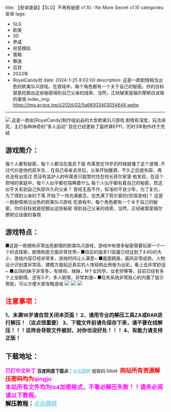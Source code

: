 title: 【安卓直装】【SLG】不再有秘密 v1.10／No More Secret v1.10
categories: 安卓
tags:
- SLG
- 欧美
- 3D
- 养成
- 经营模拟
- 策略
- 解迷
- 后宫
- 2023年
- RoyalCandy社
date: 2024-1-25 8:02:00
description: 这是一款剧情相当出色的欧美SLG游戏。在游戏中，每个角色都有一个关于自己的秘密。你的目标就是挖掘出这些秘密得到自己父亲的线索，当然，正经破案是福尔摩斯应该做的事情
index_img: https://img.acgus.top/i/2024/02/5a68303403054646.webp
---
![](https://img.acgus.top/i/2024/02/5a68303403054646.webp)
这是一款由[RoyalCandy]制作组出品的大型欧美SLG游戏
剧情有深度，玩法讲究，主打各种神奇的“多人运动”
现在已经更新了最终章EP11，历时3年制作终于完结

## 游戏简介：
每个人都有秘密，每个人都活在面具下面
布莱恩在18岁的时候就懂了这个道理..不过代价是他的前半生...
在自己母亲去世后，父亲开始醺酒，不久之后就失踪，再也没有出现过
而没有监护人的布莱恩只能暂时住在校长菲尔家里
他发现，在这个奇特的家庭中，每个人似乎都在隐瞒着什么
每个人似乎都有着自己的秘密，而这似乎关系到自己失踪许久的父亲？
曾经无恶不作，标准的不良少年，为了复仇，为了得到父亲的下落
开始了一场充满悬念，也充满了荷尔蒙的{侦探游戏}？
这是一款剧情相当出色的欧美SLG游戏
在游戏中，每个角色都有一个关于自己的秘密。你的目标就是挖掘出这些秘密
得到自己父亲的线索，当然，正经破案是福尔摩斯应该做的事情

## 游戏特点：
■这是一款拥有非常出色剧情的欧美SLG游戏，游戏中有很多秘密需要玩家一个一个的去探索，剧情构思方面非常优秀~
■目前的版本1.1容量已经达到了4.6G的大小，游戏内容已经非常多，游戏时间让人满意~
■画面精美，画风非常成熟，人物设计识别度非常高，建模方面贴近真实的人体结构比例极为出彩，看上去非常舒适~
■出场的妹子非常多，有继母，继妹，N个女同学，女老师等等，目前已经有多个上垒剧情，还有3-P，多人剧情，非常刺激~
■任务系统非常贴心的内置了提示帮助，可以方便大家攻略游戏
![](https://img.acgus.top/i/2024/02/f2d41ed8cd054657.webp)
![](https://img.acgus.top/i/2024/02/9941f85460054651.webp)
![](https://img.acgus.top/i/2024/02/603d6571c8054649.webp)





## <font color=#FF0000 >注意事项：</font>
<font size=3><b>1、未满18岁请自觉关闭本页面！
2、请用专业的解压工具ZA或RAR进行解压！（这点很重要）
3、下载文件前请先保存下来，请不要在线解压！！！这样会导致文件被封，对你也没好处！！！
4、有能力请支持正版！</b></font>

## 下载地址：
<font color=#FF00FF size=3><b>已打中文补丁</b></font>
<b>百度网盘下载点：</b><a href="https://pan.baidu.com/s/1_CdPVx8oim-s22MXbvgRlA?pwd=58d4" style="color: #87CEEB;"><b>点击跳转</b></a> 提取码:58d4
<a style="padding: 0" href="https://post.qingju.org/AD/"><img style="max-width:100%" src="https://img.acgus.top/i/2024/07/478f689b8021d8d499ab43d21acf137a.gif" alt=""></a>
<b><font color=#FF0000 size=4>网站所有资源解压密码均为</b></font><b><font color=#FF00FF size=4>qingju</font><font color=#FF0000 ></font></b><br><b><font color=#FF00FF size=4>本站所有文件均为lz4加密格式，不看必解压失败！！请务必阅读以下教程。</b></font><br><b><font color=#000 size=4>解压教程：</b><a href="https://post.qingju.org/tutorial/000/" style="color: #87CEEB;"><b>点击跳转</b></a>